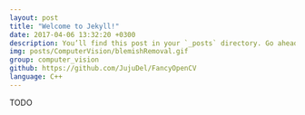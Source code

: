 ```yaml
---
layout: post
title: "Welcome to Jekyll!"
date: 2017-04-06 13:32:20 +0300
description: You’ll find this post in your `_posts` directory. Go ahead and edit it and re-build the site to see your changes. # Add post description (optional)
img: posts/ComputerVision/blemishRemoval.gif
group: computer_vision
github: https://github.com/JujuDel/FancyOpenCV
language: C++
---
```


TODO
